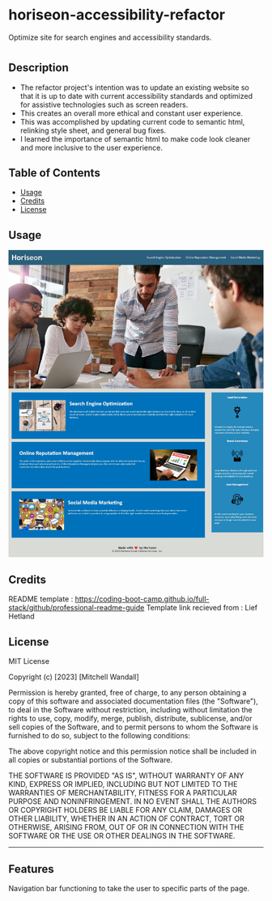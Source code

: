 # horiseon-accessibility-refactor
Optimize site for search engines and accessibility standards.
# <Your-Project-Title>

## Description

<!-- Provide a short description explaining the what, why, and how of your project. Use the following questions as a guide: -->
- The refactor project's intention was to update an existing website so that it is up to date with current accessibility standards and optimized for assistive technologies such as screen readers. 
- This creates an overall more ethical and constant user experience. 
- This was accomplished by updating current code to semantic html, relinking style sheet, and general bug fixes.
- I learned the importance of semantic html to make code look cleaner and more inclusive to the user experience.

<!-- - What was your motivation? -->
<!-- - Why did you build this project? (Note: the answer is not "Because it was a homework assignment.") -->
<!-- - What problem does it solve? -->
<!-- - What did you learn? -->

## Table of Contents 

<!-- If your README is long, add a table of contents to make it easy for users to find what they need. -->

<!-- - [Installation](#installation) -->
- [Usage](#usage)
- [Credits](#credits)
- [License](#license)

<!-- ## Installation -->

<!-- What are the steps required to install your project? Provide a step-by-step description of how to get the development environment running. -->

## Usage

<!-- Provide instructions and examples for use. Include screenshots as needed. -->

<!-- To add a screenshot, create an `assets/images` folder in your repository and upload your screenshot to it. Then, using the relative filepath, add it to your README using the following syntax: -->

    
 ![!\[horiseon site screenshot\](image-1.png)](assets/images/image-1.png)


## Credits

<!-- List your collaborators, if any, with links to their GitHub profiles. -->

<!-- If you used any third-party assets that require attribution, list the creators with links to their primary web presence in this section. -->
README template :
https://coding-boot-camp.github.io/full-stack/github/professional-readme-guide
Template link recieved from :
Lief Hetland
<!-- If you followed tutorials, include links to those here as well. -->

## License

<!-- The last section of a high-quality README file is the license. This lets other developers know what they can and cannot do with your project. If you need help choosing a license, refer to [https://choosealicense.com/](https://choosealicense.com/). -->
MIT License

Copyright (c) [2023] [Mitchell Wandall]

Permission is hereby granted, free of charge, to any person obtaining a copy
of this software and associated documentation files (the "Software"), to deal
in the Software without restriction, including without limitation the rights
to use, copy, modify, merge, publish, distribute, sublicense, and/or sell
copies of the Software, and to permit persons to whom the Software is
furnished to do so, subject to the following conditions:

The above copyright notice and this permission notice shall be included in all
copies or substantial portions of the Software.

THE SOFTWARE IS PROVIDED "AS IS", WITHOUT WARRANTY OF ANY KIND, EXPRESS OR
IMPLIED, INCLUDING BUT NOT LIMITED TO THE WARRANTIES OF MERCHANTABILITY,
FITNESS FOR A PARTICULAR PURPOSE AND NONINFRINGEMENT. IN NO EVENT SHALL THE
AUTHORS OR COPYRIGHT HOLDERS BE LIABLE FOR ANY CLAIM, DAMAGES OR OTHER
LIABILITY, WHETHER IN AN ACTION OF CONTRACT, TORT OR OTHERWISE, ARISING FROM,
OUT OF OR IN CONNECTION WITH THE SOFTWARE OR THE USE OR OTHER DEALINGS IN THE
SOFTWARE.

---

<!-- 🏆 The previous sections are the bare minimum, and your project will ultimately determine the content of this document. You might also want to consider adding the following sections. -->

<!-- ## Badges -->

<!-- ![badmath](https://img.shields.io/github/languages/top/lernantino/badmath) -->

<!-- Badges aren't necessary, per se, but they demonstrate street cred. Badges let other developers know that you know what you're doing. Check out the badges hosted by [shields.io](https://shields.io/). You may not understand what they all represent now, but you will in time. -->

## Features

<!-- If your project has a lot of features, list them here. -->
Navigation bar functioning to take the user to specific parts of the page. 

<!-- ## How to Contribute -->

<!-- If you created an application or package and would like other developers to contribute it, you can include guidelines for how to do so. The [Contributor Covenant](https://www.contributor-covenant.org/) is an industry standard, but you can always write your own if you'd prefer. -->

<!-- ## Tests -->

<!-- Go the extra mile and write tests for your application. Then provide examples on how to run them here. -->





